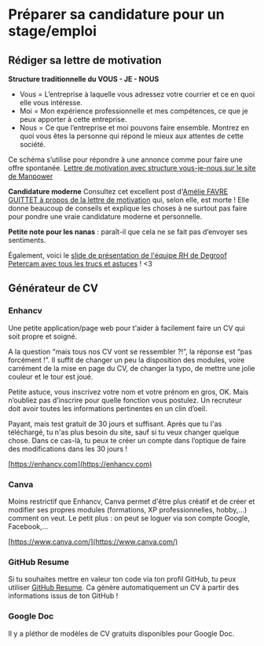 # Préparer sa candidature pour un stage/emploi

## Rédiger sa lettre de motivation
**Structure traditionnelle du VOUS - JE - NOUS**
- Vous = L’entreprise à laquelle vous adressez votre courrier et ce en quoi elle vous intéresse.
- Moi =  Mon expérience professionnelle et mes compétences, ce que je peux apporter à cette entreprise.
- Nous = Ce que l’entreprise et moi pouvons faire ensemble. Montrez en quoi vous êtes la personne qui répond le mieux aux attentes de cette société.

Ce schéma s’utilise pour répondre à une annonce comme pour faire une offre spontanée.
[Lettre de motivation avec structure vous-je-nous sur le site de Manpower](https://www.manpower.ch/fr/lettre-de-motivation-style-structure)

**Candidature moderne**
Consultez cet excellent post d'[Amélie FAVRE GUITTET à propos de la lettre de motivation](https://www.linkedin.com/pulse/la-lettre-de-motivation-est-morte-am%C3%A9lie-favre-guittet/) qui, selon elle, est morte ! Elle donne beaucoup de conseils et explique les choses à ne surtout pas faire pour pondre une vraie candidature moderne et personnelle.

**Petite note pour les nanas** : paraît-il que cela ne se fait pas d’envoyer ses sentiments. 

Également, voici le [slide de présentation de l'équipe RH de Degroof Petercam avec tous les trucs et astuces](https://drive.google.com/open?id=0B1mdnkbeKh9FcmluenkyNTVwaUN5U1p3UVpqZ3RXZzI2UG44) ! <3


## Générateur de CV

### Enhancv
Une petite application/page web pour t'aider à facilement faire un CV qui soit propre et soigné.

A la question “mais tous nos CV vont se ressembler ?!”, la réponse est “pas forcément !”. Il suffit de changer un peu la disposition des modules, voire carrément de la mise en page du CV, de changer la typo, de mettre une jolie couleur et le tour est joué.

Petite astuce, vous inscrivez votre nom et votre prénom en gros, OK. Mais n’oubliez pas d’inscrire pour quelle fonction vous postulez. Un recruteur doit avoir toutes les informations pertinentes en un clin d’oeil.

Payant, mais test gratuit de 30 jours et suffisant. Après que tu l'as téléchargé, tu n'as plus besoin du site, sauf si tu veux changer quelque chose. Dans ce cas-là, tu peux te créer un compte dans l’optique de faire des modifications dans les 30 jours !

[https://enhancv.com](https://enhancv.com)

### Canva

Moins restrictif que Enhancv, Canva permet d'être plus créatif et de créer et modifier ses propres modules (formations, XP professionnelles, hobby,...) comment on veut. Le petit plus : on peut se loguer via son compte Google, Facebook,...

[https://www.canva.com/](https://www.canva.com/)

### GitHub Resume

Si tu souhaites mettre en valeur ton code via ton profil GitHub, tu peux utiliser [GitHub Resume](http://resume.github.io/). Ca génère automatiquement un CV à partir des informations issus de ton GitHub !

### Google Doc

Il y a pléthor de modèles de CV gratuits disponibles pour Google Doc.
